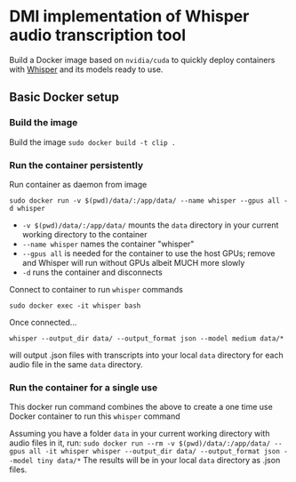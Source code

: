 # DMI implementation of Whisper audio transcription tool
Build a Docker image based on `nvidia/cuda` to quickly deploy containers with 
[Whisper](https://github.com/openai/whisper) and its models ready to use.

## Basic Docker setup
### Build the image
Build the image
`sudo docker build -t clip .`
### Run the container persistently 
Run container as daemon from image

`sudo docker run -v $(pwd)/data/:/app/data/ --name whisper --gpus all -d whisper`
-  `-v $(pwd)/data/:/app/data/` mounts the `data` directory in your current working directory to the container
- `--name whisper` names the container "whisper"
- `--gpus all` is needed for the container to use the host GPUs; remove and Whisper will run without GPUs albeit MUCH more slowly
- `-d` runs the container and disconnects

Connect to container to run `whisper` commands

`sudo docker exec -it whisper bash`

Once connected...


`whisper --output_dir data/ --output_format json --model medium data/*`

will output .json files with transcripts into your local `data` directory for each audio file in the same `data` directory.

### Run the container for a single use
This docker run command combines the above to create a one time use Docker container to run this `whisper` command

Assuming you have a folder `data` in your current working directory with audio files in it, run:
`sudo docker run --rm -v $(pwd)/data/:/app/data/ --gpus all -it whisper whisper --output_dir data/ --output_format json --model tiny data/*`
The results will be in your local `data` directory as .json files.
